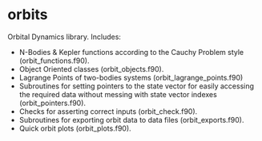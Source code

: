 # orbits

Orbital Dynamics library. Includes:

* N-Bodies & Kepler functions according to the Cauchy Problem style (orbit_functions.f90).
* Object Oriented classes (orbit_objects.f90).
* Lagrange Points of two-bodies systems (orbit_lagrange_points.f90)
* Subroutines for setting pointers to the state vector for easily accessing
the required data without messing with state vector indexes (orbit_pointers.f90).
* Checks for asserting correct inputs (orbit_check.f90).
* Subroutines for exporting orbit data to data files (orbit_exports.f90).
* Quick orbit plots (orbit_plots.f90).